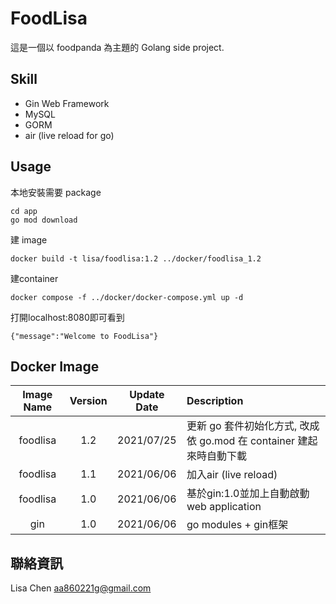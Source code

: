 # FoodLisa

這是一個以 foodpanda 為主題的 Golang side project.

## Skill
* Gin Web Framework
* MySQL
* GORM
* air (live reload for go)


## Usage

本地安裝需要 package
```
cd app
go mod download
```

建 image
```
docker build -t lisa/foodlisa:1.2 ../docker/foodlisa_1.2 
```

建container
```
docker compose -f ../docker/docker-compose.yml up -d
```



打開localhost:8080即可看到
```
{"message":"Welcome to FoodLisa"}
```


## Docker Image

| Image Name | Version | Update Date | Description 
| :----:| :---: | :----: | :---- |
| foodlisa | 1.2 | 2021/07/25 | 更新 go 套件初始化方式, 改成依 go.mod 在 container 建起來時自動下載 |
| foodlisa | 1.1 | 2021/06/06 | 加入air (live reload) |
| foodlisa | 1.0 | 2021/06/06 | 基於gin:1.0並加上自動啟動web application |
| gin | 1.0 | 2021/06/06 | go modules + gin框架 |


## 聯絡資訊
Lisa Chen
aa860221g@gmail.com
